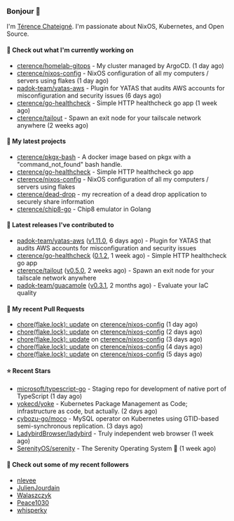 ### Bonjour 👋

I'm [Térence Chateigné](https://www.terence.cloud). I'm passionate about NixOS, Kubernetes, and Open Source.

#### 👷 Check out what I'm currently working on

- [cterence/homelab-gitops](https://github.com/cterence/homelab-gitops) - My cluster managed by ArgoCD. (1 day ago)
- [cterence/nixos-config](https://github.com/cterence/nixos-config) - NixOS configuration of all my computers / servers using flakes (1 day ago)
- [padok-team/yatas-aws](https://github.com/padok-team/yatas-aws) - Plugin for YATAS that audits AWS accounts for misconfiguration and security issues (6 days ago)
- [cterence/go-healthcheck](https://github.com/cterence/go-healthcheck) - Simple HTTP healthcheck go app (1 week ago)
- [cterence/tailout](https://github.com/cterence/tailout) - Spawn an exit node for your tailscale network anywhere (2 weeks ago)

#### 🌱 My latest projects

- [cterence/pkgx-bash](https://github.com/cterence/pkgx-bash) - A docker image based on pkgx with a &#34;command_not_found&#34; bash handle.
- [cterence/go-healthcheck](https://github.com/cterence/go-healthcheck) - Simple HTTP healthcheck go app
- [cterence/nixos-config](https://github.com/cterence/nixos-config) - NixOS configuration of all my computers / servers using flakes
- [cterence/dead-drop](https://github.com/cterence/dead-drop) - my recreation of a dead drop application to securely share information
- [cterence/chip8-go](https://github.com/cterence/chip8-go) - Chip8 emulator in Golang

#### 🔭 Latest releases I've contributed to

- [padok-team/yatas-aws](https://github.com/padok-team/yatas-aws) ([v1.11.0](https://github.com/padok-team/yatas-aws/releases/tag/v1.11.0), 6 days ago) - Plugin for YATAS that audits AWS accounts for misconfiguration and security issues
- [cterence/go-healthcheck](https://github.com/cterence/go-healthcheck) ([0.1.2](https://github.com/cterence/go-healthcheck/releases/tag/0.1.2), 1 week ago) - Simple HTTP healthcheck go app
- [cterence/tailout](https://github.com/cterence/tailout) ([v0.5.0](https://github.com/cterence/tailout/releases/tag/v0.5.0), 2 weeks ago) - Spawn an exit node for your tailscale network anywhere
- [padok-team/guacamole](https://github.com/padok-team/guacamole) ([v0.3.1](https://github.com/padok-team/guacamole/releases/tag/v0.3.1), 2 months ago) - Evaluate your IaC quality

#### 🔨 My recent Pull Requests

- [chore(flake.lock): update](https://github.com/cterence/nixos-config/pull/128) on [cterence/nixos-config](https://github.com/cterence/nixos-config) (1 day ago)
- [chore(flake.lock): update](https://github.com/cterence/nixos-config/pull/127) on [cterence/nixos-config](https://github.com/cterence/nixos-config) (2 days ago)
- [chore(flake.lock): update](https://github.com/cterence/nixos-config/pull/125) on [cterence/nixos-config](https://github.com/cterence/nixos-config) (3 days ago)
- [chore(flake.lock): update](https://github.com/cterence/nixos-config/pull/124) on [cterence/nixos-config](https://github.com/cterence/nixos-config) (4 days ago)
- [chore(flake.lock): update](https://github.com/cterence/nixos-config/pull/123) on [cterence/nixos-config](https://github.com/cterence/nixos-config) (5 days ago)

#### ⭐ Recent Stars

- [microsoft/typescript-go](https://github.com/microsoft/typescript-go) - Staging repo for development of native port of TypeScript (1 day ago)
- [yokecd/yoke](https://github.com/yokecd/yoke) - Kubernetes Package Management as Code; infrastructure as code, but actually. (2 days ago)
- [cybozu-go/moco](https://github.com/cybozu-go/moco) - MySQL operator on Kubernetes using GTID-based semi-synchronous replication. (3 days ago)
- [LadybirdBrowser/ladybird](https://github.com/LadybirdBrowser/ladybird) - Truly independent web browser (1 week ago)
- [SerenityOS/serenity](https://github.com/SerenityOS/serenity) - The Serenity Operating System 🐞 (1 week ago)

#### 👯 Check out some of my recent followers

- [nlevee](https://github.com/nlevee)
- [JulienJourdain](https://github.com/JulienJourdain)
- [Walaszczyk](https://github.com/Walaszczyk)
- [Peace1030](https://github.com/Peace1030)
- [whisperky](https://github.com/whisperky)
